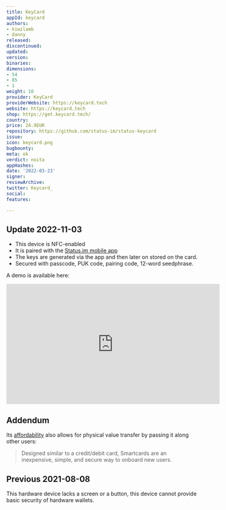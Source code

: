 ```yaml
---
title: KeyCard
appId: keycard
authors:
- kiwilamb
- danny
released: 
discontinued: 
updated: 
version: 
binaries: 
dimensions:
- 54
- 85
- 1
weight: 10
provider: KeyCard
providerWebsite: https://keycard.tech
website: https://keycard.tech
shop: https://get.keycard.tech/
country: 
price: 24.9EUR
repository: https://github.com/status-im/status-keycard
issue: 
icon: keycard.png
bugbounty: 
meta: ok
verdict: noita
appHashes: 
date: '2022-03-23'
signer: 
reviewArchive: 
twitter: Keycard_
social: 
features: 

---
```


## Update 2022-11-03

- This device is NFC-enabled
- It is paired with the [Status.im mobile app](https://status.im/keycard-integration/)
- The keys are generated via the app and then later on stored on the card.
- Secured with passcode, PUK code, pairing code, 12-word seedphrase.

A demo is available here:

<iframe width="560" height="315" src="https://www.youtube.com/embed/oBVLwXL7JJQ" title="YouTube video player" frameborder="0" allow="accelerometer; autoplay; clipboard-write; encrypted-media; gyroscope; picture-in-picture" allowfullscreen></iframe>

## Addendum

Its [affordability](https://keycard.tech/) also allows for physical value transfer by passing it along other users:

> Designed similar to a credit/debit card, Smartcards are an inexpensive, simple, and secure way to onboard new users.

## Previous 2021-08-08

This hardware device lacks a screen or a button, this device cannot provide basic security of hardware wallets.